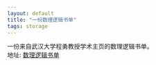 ```yaml
---
layout: default
title: "一份数理逻辑书单"
tags: storage 
---
```


一份来自武汉大学程勇教授学术主页的数理逻辑书单。  
地址: [数理逻辑书单](http://yongcheng.whu.edu.cn/section-teaching.html)  
